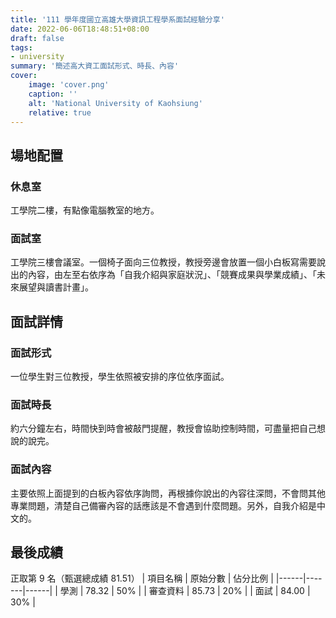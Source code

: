 ```yaml
---
title: '111 學年度國立高雄大學資訊工程學系面試經驗分享'
date: 2022-06-06T18:48:51+08:00
draft: false
tags:
- university
summary: '簡述高大資工面試形式、時長、內容'
cover:
    image: 'cover.png'
    caption: ''
    alt: 'National University of Kaohsiung'
    relative: true
---
```

## 場地配置
### 休息室
工學院二樓，有點像電腦教室的地方。
### 面試室
工學院三樓會議室。一個椅子面向三位教授，教授旁邊會放置一個小白板寫需要說出的內容，由左至右依序為「自我介紹與家庭狀況」、「競賽成果與學業成績」、「未來展望與讀書計畫」。
## 面試詳情
### 面試形式
一位學生對三位教授，學生依照被安排的序位依序面試。
### 面試時長
約六分鐘左右，時間快到時會被敲門提醒，教授會協助控制時間，可盡量把自己想說的說完。
### 面試內容
主要依照上面提到的白板內容依序詢問，再根據你說出的內容往深問，不會問其他專業問題，清楚自己備審內容的話應該是不會遇到什麼問題。另外，自我介紹是中文的。
## 最後成績
正取第 9 名（甄選總成績 81.51）
| 項目名稱 | 原始分數  | 佔分比例 |
|------|-------|------|
| 學測   | 78.32 | 50%  |
| 審查資料 | 85.73 | 20%  |
| 面試   | 84.00 | 30%  |